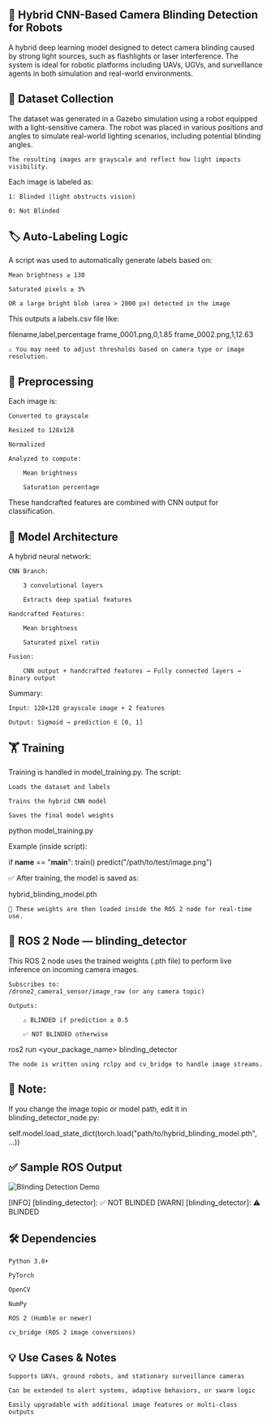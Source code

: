 ## 🔦 Hybrid CNN-Based Camera Blinding Detection for Robots

A hybrid deep learning model designed to detect camera blinding caused by strong light sources, such as flashlights or laser interference. The system is ideal for robotic platforms including UAVs, UGVs, and surveillance agents in both simulation and real-world environments.

## 📸 Dataset Collection

The dataset was generated in a Gazebo simulation using a robot equipped with a light-sensitive camera. The robot was placed in various positions and angles to simulate real-world lighting scenarios, including potential blinding angles.

    The resulting images are grayscale and reflect how light impacts visibility.

Each image is labeled as:

    1: Blinded (light obstructs vision)

    0: Not Blinded

## 🏷️ Auto-Labeling Logic

A script was used to automatically generate labels based on:

    Mean brightness ≥ 130

    Saturated pixels ≥ 3%

    OR a large bright blob (area > 2000 px) detected in the image

This outputs a labels.csv file like:

filename,label,percentage
frame_0001.png,0,1.85
frame_0002.png,1,12.63

    ⚠️ You may need to adjust thresholds based on camera type or image resolution.

## 🧪 Preprocessing

Each image is:

    Converted to grayscale

    Resized to 128x128

    Normalized

    Analyzed to compute:

        Mean brightness

        Saturation percentage

These handcrafted features are combined with CNN output for classification.
## 🧠 Model Architecture

A hybrid neural network:

    CNN Branch:

        3 convolutional layers

        Extracts deep spatial features

    Handcrafted Features:

        Mean brightness

        Saturated pixel ratio

    Fusion:

        CNN output + handcrafted features → Fully connected layers → Binary output

Summary:

    Input: 128×128 grayscale image + 2 features

    Output: Sigmoid → prediction ∈ [0, 1]

## 🏋️ Training

Training is handled in model_training.py. The script:

    Loads the dataset and labels

    Trains the hybrid CNN model

    Saves the final model weights

python model_training.py

Example (inside script):

if __name__ == "__main__":
    train()
    predict("/path/to/test/image.png")

✅ After training, the model is saved as:

hybrid_blinding_model.pth

    🧠 These weights are then loaded inside the ROS 2 node for real-time use.

## 🤖 ROS 2 Node — blinding_detector

This ROS 2 node uses the trained weights (.pth file) to perform live inference on incoming camera images.

    Subscribes to:
    /drone2_camera1_sensor/image_raw (or any camera topic)

    Outputs:

        ⚠️ BLINDED if prediction ≥ 0.5

        ✅ NOT BLINDED otherwise

ros2 run <your_package_name> blinding_detector

    The node is written using rclpy and cv_bridge to handle image streams.

## 📌 Note:

If you change the image topic or model path, edit it in blinding_detector_node.py:

self.model.load_state_dict(torch.load("path/to/hybrid_blinding_model.pth", ...))


## ✅ Sample ROS Output
![Blinding Detection Demo](https://github.com/user-attachments/assets/fb43d1f8-0986-45c1-b01f-616fd401c062)


[INFO] [blinding_detector]: ✅ NOT BLINDED
[WARN] [blinding_detector]: ⚠️ BLINDED

## 🛠️ Dependencies

    Python 3.8+

    PyTorch

    OpenCV

    NumPy

    ROS 2 (Humble or newer)

    cv_bridge (ROS 2 image conversions)
    

## 💡 Use Cases & Notes

    Supports UAVs, ground robots, and stationary surveillance cameras

    Can be extended to alert systems, adaptive behaviors, or swarm logic

    Easily upgradable with additional image features or multi-class outputs

